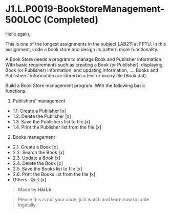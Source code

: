 # J1.L.P0019-BookStoreManagement-500LOC (Completed)

Hello again,

This is one of the longest assignments in the subject LAB211 at FPTU. In this assignment, code a book store and design its pattern more functionality.

A Book Store needs a program to manage Book and Publisher information. With basic requirements 
such as creating a Book (or Publisher), displaying Book (or Publisher) information, and updating
information, .... Books and Publishers' information are stored in a text or binary file (Book.dat).

Build a Book Store management program. With the following basic functions:
1. Publishers’ management
* 1.1. Create a Publisher [x]
* 1.2. Delete the Publisher [x]
* 1.3. Save the Publishers list to file [x]
* 1.4. Print the Publisher list from the file [x]
2. Books management
* 2.1. Create a Book [x]
* 2.2. Search the Book [x]
* 2.3. Update a Book [x]
* 2.4. Delete the Book [x]
* 2.5. Save the Books list to file [x]
* 2.6. Print the Books list from the file [x]
* Others- Quit [x]

> Made by **Hải Lê**

> Please this is not your code, just watch and learn how to code logically.
